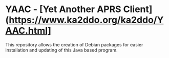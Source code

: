 # YAAC - [Yet Another APRS Client](https://www.ka2ddo.org/ka2ddo/YAAC.html]
This repository allows the creation of Debian packages for easier installation and updating of this Java based program.
